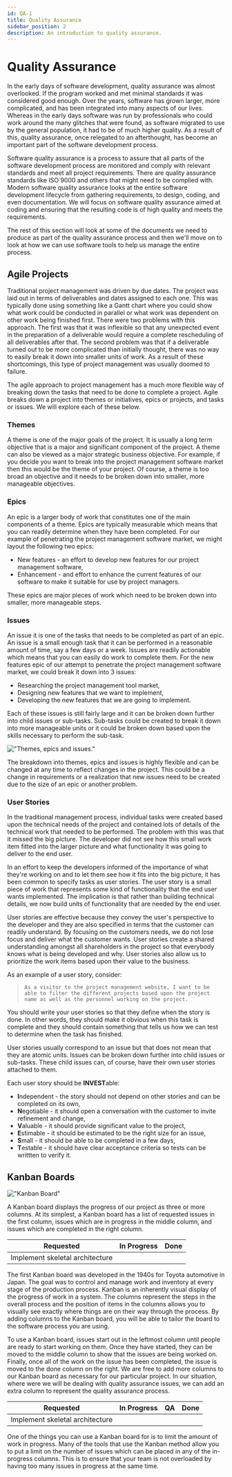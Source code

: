 ```yaml
---
id: QA-1
title: Quality Assurance
sidebar_position: 2
description: An introduction to quality assurance.
---
```


# Quality Assurance

In the early days of software development, quality assurance was almost overlooked. If the program worked and met minimal standards it was considered good enough. Over the years, software has grown larger, more complicated, and has been integrated into many aspects of our lives. Whereas in the early days software was run by professionals who could work around the many glitches that were found, as software migrated to use by the general population, it had to be of much higher quality. As a result of this, quality assurance, once relegated to an afterthought, has become an important part of the software development process.

Software quality assurance is a process to assure that all parts of the software development process are monitored and comply with relevant standards and meet all project requirements. There are quality assurance standards like ISO 9000 and others that might need to be complied with. Modern software quality assurance looks at the entire software development lifecycle from gathering requirements, to design, coding, and even documentation. We will focus on software quality assurance aimed at coding and ensuring that the resulting code is of high quality and meets the requirements.

The rest of this section will look at some of the documents we need to produce as part of the quality assurance process and then we'll move on to look at how we can use software tools to help us manage the entire process.

## Agile Projects

Traditional project management was driven by due dates. The project was laid out in terms of deliverables and dates assigned to each one. This was typically done using something like a Gantt chart where you could show what work could be conducted in parallel or what work was dependent on other work being finished first. There were two problems with this approach. The first was that it was inflexible so that any unexpected event in the preparation of a deliverable would require a complete rescheduling of all deliverables after that. The second problem was that if a deliverable turned out to be more complicated than initially thought, there was no way to easily break it down into smaller units of work. As a result of these shortcomings, this type of project management was usually doomed to failure.

The agile approach to project management has a much more flexible way of breaking down the tasks that need to be done to complete a project. Agile breaks down a project into themes or initiatives, epics or projects, and tasks or issues. We will explore each of these below.

### Themes

A theme is one of the major goals of the project. It is usually a long term objective that is a major and significant component of the project. A theme can also be viewed as a major strategic business objective. For example, if you decide you want to break into the project management software market then this would be the theme of your project. Of course, a theme is too broad an objective and it needs to be broken down into smaller, more manageable objectives.

### Epics

An epic is a larger body of work that constitutes one of the main components of a theme. Epics are typically measurable which means that you can readily determine when they have been completed. For our example of penetrating the project management software market, we might layout the following two epics:

- New features - an effort to develop new features for our project management software,
- Enhancement - and effort to enhance the current features of our software to make it suitable for use by project managers.

These epics are major pieces of work which need to be broken down into smaller, more manageable steps.

### Issues

An issue it is one of the tasks that needs to be completed as part of an epic. An issue is a small enough task that it can be performed in a reasonable amount of time, say a few days or a week. Issues are readily actionable which means that you can easily do work to complete them. For the new features epic of our attempt to penetrate the project management software market, we could break it down into 3 issues:

- Researching the project management tool market,
- Designing new features that we want to implement,
- Developing the new features that we are going to implement.

Each of these issues is still fairly large and it can be broken down further into child issues or sub-tasks. Sub-tasks could be created to break it down into more manageable units or it could be broken down based upon the skills necessary to perform the sub-task.

!["Themes, epics and issues." ](/img/theme-epic-issue.jpg)

The breakdown into themes, epics and issues is highly flexible and can be changed at any time to reflect changes in the project. This could be a change in requirements or a realization that new issues need to be created due to the size of an epic or another problem.

### User Stories

In the traditional management process, individual tasks were created based upon the technical needs of the project and contained lots of details of the technical work that needed to be performed. The problem with this was that it missed the big picture. The developer did not see how this small work item fitted into the larger picture and what functionality it was going to deliver to the end user.

In an effort to keep the developers informed of the importance of what they're working on and to let them see how it fits into the big picture, it has been common to specify tasks as user stories. The user story is a small piece of work that represents some kind of functionality that the end user wants implemented. The implication is that rather than building technical details, we now build units of functionality that are needed by the end user.

User stories are effective because they convey the user's perspective to the developer and they are also specified in terms that the customer can readily understand. By focusing on the customers needs, we do not lose focus and deliver what the customer wants. User stories create a shared understanding amongst all shareholders in the project so that everybody knows what is being developed and why. User stories also allow us to prioritize the work items based upon their value to the business.

As an example of a user story, consider:

>     As a visitor to the project management website, I want to be able to filter the different projects based upon the project name as well as the personnel working on the project.

You should write your user stories so that they define when the story is done. In other words, they should make it obvious when this task is complete and they should contain something that tells us how we can test to determine when the task has finished.

User stories usually correspond to an issue but that does not mean that they are atomic units. Issues can be broken down further into child issues or sub-tasks. These child issues can, of course, have their own user stories attached to them.

Each user story should be **INVEST**able:

- **I**ndependent - the story should not depend on other stories and can be completed on its own,
- **N**egotiable - it should open a conversation with the customer to invite refinement and change,
- **V**aluable - it should provide significant value to the project,
- **E**stimable - it should be estimated to be the right size for an issue,
- **S**mall - it should be able to be completed in a few days,
- **T**estable - it should have clear acceptance criteria so tests can be writtten to verify it.

## Kanban Boards

!["Kanban Board" ](/img/kanban-board-user.png)

A Kanban board displays the progress of our project as three or more columns. At its simplest, a Kanban board has a list of requested issues in the first column, issues which are in progress in the middle column, and issues which are completed in the right column.

| Requested                       | In Progress | Done |
| ------------------------------- | ----------- | ---- |
| Implement skeletal architecture |             |      |

The first Kanban board was developed in the 1940s for Toyota automotive in Japan. The goal was to control and manage work and inventory at every stage of the production process. Kanban is an inherently visual display of the progress of work in a system. The columns represent the steps in the overall process and the position of items in the columns allows you to visually see exactly where things are on their way through the process. By adding columns to the Kanban board, you will be able to tailor the board to the software process you are using.

To use a Kanban board, issues start out in the leftmost column until people are ready to start working on them. Once they have started, they can be moved to the middle column to show that the issues are being worked on. Finally, once all of the work on the issue has been completed, the issue is moved to the done column on the right. We are free to add more columns to our Kanban board as necessary for our particular project. In our situation, where were we will be dealing with quality assurance issues, we can add an extra column to represent the quality assurance process.

| Requested                       | In Progress | QA  | Done |
| ------------------------------- | ----------- | --- | ---- |
| Implement skeletal architecture |             |     |      |

One of the things you can use a Kanban board for is to limit the amount of work in progress. Many of the tools that use the Kanban method allow you to put a limit on the number of issues which can be placed in any of the in-progress columns. This is to ensure that your team is not overloaded by having too many issues in progress at the same time.
